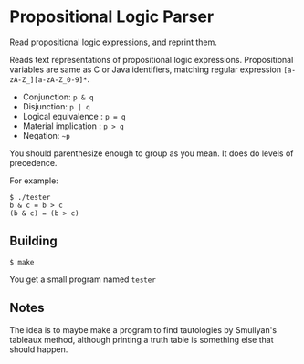 # Propositional Logic Parser
Read propositional logic expressions, and reprint them.

Reads text representations of propositional logic expressions. Propositional variables are same
as C or Java identifiers, matching regular expression `[a-zA-Z_][a-zA-Z_0-9]*`.

* Conjunction: `p & q`
* Disjunction: `p | q`
* Logical equivalence : `p = q`
* Material implication : `p > q`
* Negation: `~p`

You should parenthesize enough to group as you mean. It does do levels of precedence.

For example:

    $ ./tester
    b & c = b > c
    (b & c) = (b > c)

## Building

    $ make

You get a small program named `tester`

## Notes

The idea is to maybe make a program to find tautologies by Smullyan's tableaux method,
although printing a truth table is something else that should happen.
